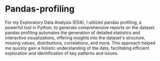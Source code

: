 # Pandas-profiling
For my Exploratory Data Analysis (EDA), I utilized pandas profiling, a powerful tool in Python, to generate comprehensive reports on the dataset. pandas profiling automates the generation of detailed statistics and interactive visualizations, offering insights into the dataset's structure, missing values, distributions, correlations, and more. This approach helped me quickly gain a holistic understanding of the data, facilitating efficient exploration and identification of key patterns and issues.
